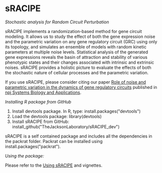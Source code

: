 # sRACIPE 

*Stochastic analysis for Random Circuit Perturbation*



sRACIPE implements a randomization-based method for gene circuit modeling. It allows us to study the effect of both the gene expression noise and the parametric variation on any gene regulatory circuit (GRC) using only its topology, and simulates an ensemble of models with random kinetic parameters at multiple noise levels. Statistical analysis of the generated gene expressions reveals the basin of attraction and stability of various phenotypic states and their changes associated with intrinsic and extrinsic noises. sRACIPE provides a holistic picture to evaluate the effects of both the stochastic nature of cellular processes and the parametric variation.   

If you use sRACIPE, please consider citing our paper [Role of noise and parametric variation in the dynamics of gene regulatory circuits](https://www.nature.com/articles/s41540-018-0076-x) published in [npj Systems Biology and Applications](https://www.nature.com/npjsba/articles).

*Installing R package from GitHub*

1) Install devtools package. In R, type: 
install.packages("devtools")
2) Load the devtools package:
library(devtools)
3) Install sRACIPE from GitHub:
install_github("TheJacksonLaboratory/sRACIPE_dev")

sRACIPE is a self contained package and includes all the dependencies in the packrat folder.
Packrat can be installed using install.packages("packrat").

*Using the package:* 

Please refer to the  [Using sRACIPE](http://htmlpreview.github.io/?https://github.com/TheJacksonLaboratory/sRACIPE_dev/blob/master/vignettes/sRACIPE.html) and vignettes. 


